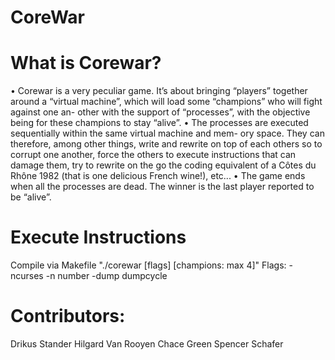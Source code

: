 # CoreWar
# What is Corewar?
• Corewar is a very peculiar game. It’s about bringing “players” together around a “virtual machine”, which will load some “champions” who will fight against one an- other with the support of “processes”, with the objective being for these champions to stay “alive”.
• The processes are executed sequentially within the same virtual machine and mem- ory space. They can therefore, among other things, write and rewrite on top of each others so to corrupt one another, force the others to execute instructions that can damage them, try to rewrite on the go the coding equivalent of a Côtes du Rhône 1982 (that is one delicious French wine!), etc...
• The game ends when all the processes are dead. The winner is the last player reported to be “alive”.

# Execute Instructions
Compile via Makefile
"./corewar [flags] [champions: max 4]"
Flags:
-ncurses
-n number
-dump dumpcycle

# Contributors:
Drikus Stander
Hilgard Van Rooyen
Chace Green
Spencer Schafer
